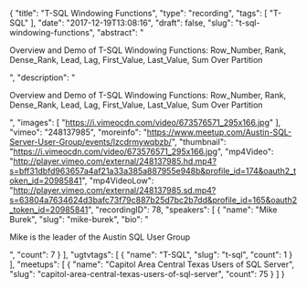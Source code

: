 {
  "title": "T-SQL Windowing Functions",
  "type": "recording",
  "tags": [
    "T-SQL"
  ],
  "date": "2017-12-19T13:08:16",
  "draft": false,
  "slug": "t-sql-windowing-functions",
  "abstract": "<p>Overview and Demo of T-SQL Windowing Functions: Row_Number, Rank, Dense_Rank, Lead, Lag, First_Value, Last_Value, Sum Over Partition</p>",
  "description": "<p>Overview and Demo of T-SQL Windowing Functions: Row_Number, Rank, Dense_Rank, Lead, Lag, First_Value, Last_Value, Sum Over Partition</p>",
  "images": [
    "https://i.vimeocdn.com/video/673576571_295x166.jpg"
  ],
  "vimeo": "248137985",
  "moreinfo": "https://www.meetup.com/Austin-SQL-Server-User-Group/events/lzcdrmywqbzb/",
  "thumbnail": "https://i.vimeocdn.com/video/673576571_295x166.jpg",
  "mp4Video": "http://player.vimeo.com/external/248137985.hd.mp4?s=bff31dbfd963657a4af21a33a385a887955e948b&profile_id=174&oauth2_token_id=20985841",
  "mp4VideoLow": "http://player.vimeo.com/external/248137985.sd.mp4?s=63804a7634624d3bafc73f79c887b25d7bc2b7dd&profile_id=165&oauth2_token_id=20985841",
  "recordingID": 78,
  "speakers": [
    {
      "name": "Mike Burek",
      "slug": "mike-burek",
      "bio": "<p>Mike is the leader of the Austin SQL User Group</p>",
      "count": 7
    }
  ],
  "ugtvtags": [
    {
      "name": "T-SQL",
      "slug": "t-sql",
      "count": 1
    }
  ],
  "meetups": [
    {
      "name": "Capitol Area Central Texas Users of SQL Server",
      "slug": "capitol-area-central-texas-users-of-sql-server",
      "count": 75
    }
  ]
}